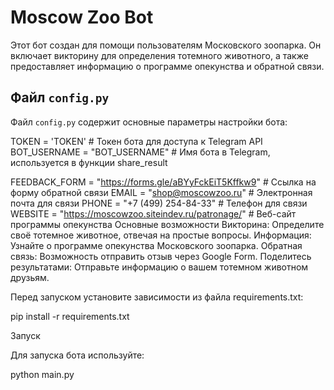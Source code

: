 # Moscow Zoo Bot

Этот бот создан для помощи пользователям Московского зоопарка. Он включает викторину для определения тотемного животного, а также предоставляет информацию о программе опекунства и обратной связи.

## Файл `config.py`

Файл `config.py` содержит основные параметры настройки бота:

TOKEN = 'TOKEN'  # Токен бота для доступа к Telegram API
BOT_USERNAME = "BOT_USERNAME"  # Имя бота в Telegram, используется в функции share_result

FEEDBACK_FORM = "https://forms.gle/aBYyFckEiT5Kffkw9"  # Ссылка на форму обратной связи
EMAIL = "shop@moscowzoo.ru"  # Электронная почта для связи
PHONE = "+7 (499) 254-84-33"  # Телефон для связи
WEBSITE = "https://moscowzoo.siteindev.ru/patronage/"  # Веб-сайт программы опекунства
Основные возможности
Викторина: Определите своё тотемное животное, отвечая на простые вопросы.
Информация: Узнайте о программе опекунства Московского зоопарка.
Обратная связь: Возможность отправить отзыв через Google Form.
Поделитесь результатами: Отправьте информацию о вашем тотемном животном друзьям.

Перед запуском установите зависимости из файла requirements.txt:

pip install -r requirements.txt

Запуск

Для запуска бота используйте:

python main.py
